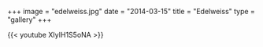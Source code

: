 +++
image = "edelweiss.jpg"
date = "2014-03-15"
title = "Edelweiss"
type = "gallery"
+++

{{< youtube XIyIH1S5oNA >}}